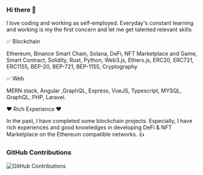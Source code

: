 ### Hi there 👋

I love coding and working as self-employed. 
Everyday's constant learning and working is my the first concern and let me get talented relevant skills

✅ Blockchain

  Ethereum, Binance Smart Chain, Solana, DeFi, NFT Marketplace and Game, Smart Contract, Solidity, Rust, Python, Web3.js, Ethers.js, ERC20, ERC721, ERC1155, BEP-20, BEP-721, BEP-1155, Cryptography
  
✅ Web

   MERN stack, Angular ,GraphQL, Express, VueJS, Typescript,  MYSQL, GraphQL, PHP, Laravel.
    

❤ Rich Experience ❤

   In the past, I have completed some blockchain projects. Especially, I have rich experiences and good knowledges in developing DeFi & NFT Marketplace on the Ethereum compatible networks. 👍
   
### GitHub Contributions
    
![GitHub Contributions](https://github-readme-streak-stats.herokuapp.com/?&theme=ayu-mirage&user=cryptoPanda430)

<br/>

